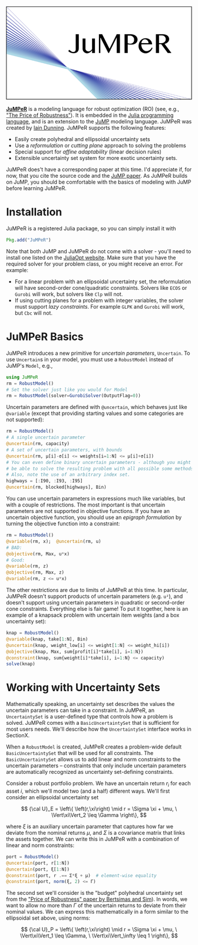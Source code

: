 
![JuMPeR Logo](assets/logo.svg)


**[JuMPeR](https://github.com/IainNZ/JuMPeR.jl)** is a modeling language for robust optimization (RO) (see, e.g., ["The Price of Robustness"](http://www.mit.edu/~dbertsim/papers/Robust%20Optimization/The%20price%20of%20Robustness.pdf)). It is embedded in the [Julia programming language](http://julialang.org/), and is an extension to the [JuMP](https://github.com/JuliaOpt/JuMP.jl) modeling language. JuMPeR was created by [Iain Dunning](http://iaindunning.com). JuMPeR supports the following features:


  * Easily create polyhedral and ellipsoidal uncertainty sets
  * Use a _reformulation_ or _cutting plane_ approach to solving the problems
  * Special support for _affine adaptability_ (linear decision rules)
  * Extensible uncertainty set system for more exotic uncertainty sets.


JuMPeR does't have a corresponding paper at this time. I'd appreciate if, for now, that you cite the source code and the [JuMP paper](http://arxiv.org/abs/1508.01982). As JuMPeR builds on JuMP, you should be comfortable with the basics of modeling with JuMP before learning JuMPeR.


<a id='Installation-1'></a>

# Installation


JuMPeR is a registered Julia package, so you can simply install it with


```jl
Pkg.add("JuMPeR")
```


Note that both JuMP and JuMPeR do not come with a solver - you'll need to install one listed on the [JuliaOpt website](http://juliaopt.org). Make sure that you have the required solver for your problem class, or you might receive an error. For example:


  * For a linear problem with an ellipsoidal uncertainty set, the reformulation will have second-order cone/quadratic constraints. Solvers like `ECOS` or `Gurobi` will work, but solvers like `Clp` will not.
  * If using cutting planes for a problem with integer variables, the solver must support _lazy constraints_. For example `GLPK` and `Gurobi` will work, but `Cbc` will not.


<a id='JuMPeR-Basics-1'></a>

# JuMPeR Basics


JuMPeR introduces a new primitive for _uncertain parameters_, `Uncertain`. To use `Uncertain`s in your model, you must use a `RobustModel` instead of JuMP's `Model`, e.g.,


```jl
using JuMPeR
rm = RobustModel()
# Set the solver just like you would for Model
rm = RobustModel(solver=GurobiSolver(OutputFlag=0))
```


Uncertain parameters are defined with `@uncertain`, which behaves just like `@variable` (except that providing starting values and some categories are not supported):


```jl
rm = RobustModel()
# A single uncertain parameter
@uncertain(rm, capacity)
# A set of uncertain parameters, with bounds
@uncertain(rm, μ[i]-σ[i] <= weights[i=1:N] <= μ[i]+σ[i])
# You can even define binary uncertain parameters - although you might not
# be able to solve the resulting problem with all possible some methods!
# Also, note the use of an arbitrary index set.
highways = [:I90, :I93, :I95]
@uncertain(rm, blocked[highways], Bin)
```


You can use uncertain parameters in expressions much like variables, but with a couple of restrictions. The most important is that uncertain parameters are not supported in objective functions. If you have an uncertain objective function, you should use an _epigraph formulation_ by turning the objective function into a constraint:


```jl
rm = RobustModel()
@variable(rm, x);  @uncertain(rm, u)
# BAD:
@objective(rm, Max, u*x)
# Good:
@variable(rm, z)
@objective(rm, Max, z)
@variable(rm, z <= u*x)
```


The other restrictions are due to limits of JuMPeR at this time. In particular, JuMPeR doesn't support products of uncertain parameters (e.g. `u²`), and doesn't support using uncertain parameters in quadratic or second-order cone constraints. Everything else is fair game! To put it together, here is an example of a knapsack problem with uncertain item weights (and a box uncertainty set):


```jl
knap = RobustModel()
@variable(knap, take[1:N], Bin)
@uncertain(knap, weight_low[i] <= weight[1:N] <= weight_hi[i])
@objective(knap, Max, sum{profit[i]*take[i], i=1:N})
@constraint(knap, sum{weight[i]*take[i], i=1:N} <= capacity)
solve(knap)
```


<a id='Working-with-Uncertainty-Sets-1'></a>

# Working with Uncertainty Sets


Mathematically speaking, an uncertainty set describes the values the uncertain parameters can take in a constraint. In JuMPeR, an `UncertaintySet` is a user-defined type that controls how a problem is solved. JuMPeR comes with a `BasicUncertaintySet` that is sufficient for most users needs. We'll describe how the `UncertaintySet` interface works in SectionX.


When a `RobustModel` is created, JuMPeR creates a problem-wide default `BasicUncertaintySet` that will be used for all constraints. The `BasicUncertaintySet` allows us to add linear and norm constraints to the uncertain parameters – constraints that only include uncertain parameters are automatically recognized as uncertainty set-defining constraints.


Consider a robust portfolio problem. We have an uncertain return $r_i$ for each asset $i$, which we'll model two (and a half) different ways. We'll first consider an ellipsoidal uncertainty set


$$
{\cal U}_E = \left\{ \left(r,\xi\right) \mid
r = \Sigma \xi + \mu,
\ \Vert\xi\Vert_2 \leq \Gamma
\right\},
$$


where $\xi$ is an auxiliary uncertain parameter that captures how far we deviate from the nominal returns $\mu$, and $\Sigma$ is a covariance matrix that links the assets together. We can write this in JuMPeR with a combination of linear and norm constraints:


```jl
port = RobustModel()
@uncertain(port, r[1:N])
@uncertain(port, ξ[1:N])
@constraint(port, r .== Σ*ξ + μ)  # element-wise equality
@constraint(port, norm(ξ, 2) <= Γ)
```


The second set we'll consider is the "budget" polyhedral uncertainty set from the ["Price of Robustness" paper by Bertsimas and Sim](http://www.mit.edu/~dbertsim/papers/Robust%20Optimization/The%20price%20of%20Robustness.pdf)). In words, we want to allow no more than $\Gamma$ of the uncertain returns to deviate from their nominal values. We can express this mathematically in a form similar to the ellipsoidal set above, using norms:


$$
{\cal U}_P = \left\{ \left(r,\xi\right) \mid
r = \Sigma \xi + \mu,
\ \Vert\xi\Vert_1 \leq \Gamma,
\ \Vert\xi\Vert_\infty \leq 1
\right\},
$$

